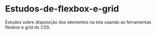 # Estudos-de-flexbox-e-grid
 Estudos sobre disposição dos elementos na tela usando as ferramentas flexbox e grid do CSS.
